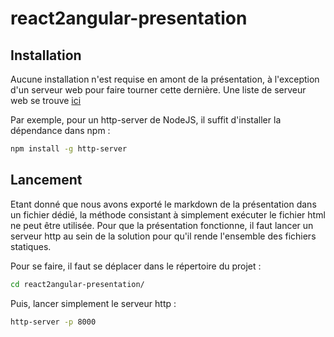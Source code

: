 # react2angular-presentation
 
## Installation

Aucune installation n'est requise en amont de la présentation, à l'exception d'un serveur web pour faire tourner cette dernière.
Une liste de serveur web se trouve [ici](https://gist.github.com/willurd/5720255)

Par exemple, pour un http-server de NodeJS, il suffit d'installer la dépendance dans npm :

```bash
npm install -g http-server
```

## Lancement

Etant donné que nous avons exporté le markdown de la présentation dans un fichier dédié, la méthode consistant à simplement exécuter le fichier html ne peut être utilisée. Pour que la présentation fonctionne, il faut lancer un serveur http au sein de la solution pour qu'il rende l'ensemble des fichiers statiques.

Pour se faire, il faut se déplacer dans le répertoire du projet :

```bash
cd react2angular-presentation/
```

Puis, lancer simplement le serveur http :

```bash
http-server -p 8000
```